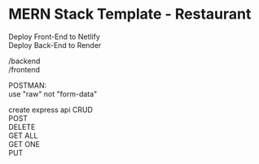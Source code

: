 # MERN Stack Template - Restaurant    
Deploy Front-End to Netlify    
Deploy Back-End to Render  
  
/backend  
/frontend  


POSTMAN:  
use "raw" not "form-data"  

create express api CRUD  
POST  
DELETE  
GET ALL   
GET ONE    
PUT  




  

